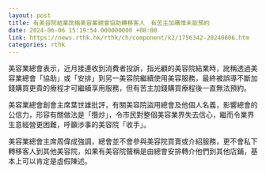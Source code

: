 ```yaml
---
layout: post
title: 有美容院結業訛稱美容業總會協助轉移客人　有苦主加購惟未能預約
date: 2024-06-06 15:19:54.000000000 +08:00
link: https://news.rthk.hk/rthk/ch/component/k2/1756342-20240606.htm
categories: rthk
---
```


美容業總會表示，近月接連收到消費者投訴，指光顧的美容院結業時，訛稱透過美容業總會「協助」或「安排」到另一美容院繼續使用美容服務，最終被誤導不斷加錢購買更貴的療程才可繼續享用服務，但有苦主加錢購買療程後一直無法預約。

美容業總會創會主席葉世雄批評，有關美容院盜用總會及他個人名義，影響總會的公信力，形容有關做法是「攬炒」，令市民對整個美容業界失去信心，繼而令業界生意經營更困難，呼籲涉事的美容院「收手」。

美容業總會主席周偉成強調，總會並不會參與美容院買賣或介紹服務，更不會私下轉移客人到其他美容院，如果有美容院聲稱是由總會安排轉介他們到其他店鋪，基本上可以肯定是虛假陳述。
